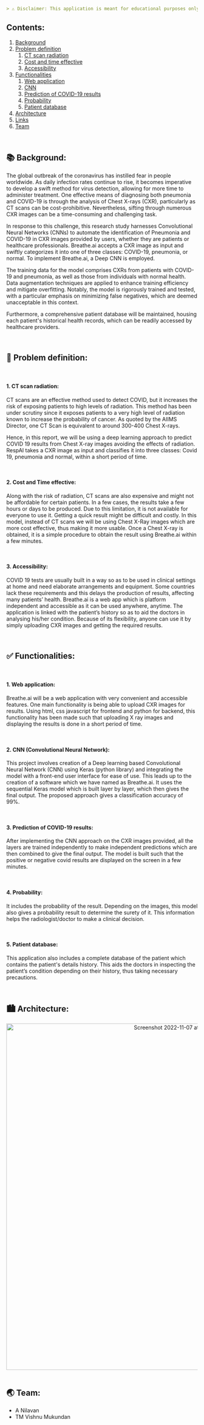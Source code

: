```md
> ⚠ Disclaimer: This application is meant for educational purposes only and should not be used in a real-world context.
```

## Contents:

1. [Background](#background)
2. [Problem definition](#problem)
   1. [CT scan radiation](#ctscan)
   2. [Cost and time effective](#cost)
   3. [Accessibility](#accessibility)
3. [Functionalities](#functionalities)
   1. [Web application](#webapp)
   2. [CNN](#cnn)
   3. [Prediction of COVID-19 results](#results)
   4. [Probability](#probability)
   5. [Patient database](#db)
4. [Architecture](#architecture)
5. [Links](#links)
6. [Team](#team)

<div class="m-3" id="background">
    <br />
    <h2>📚 Background:</h2>
</div>

The global outbreak of the coronavirus has instilled fear in people worldwide. As daily infection rates continue to rise, it becomes imperative to develop a swift method for virus detection, allowing for more time to administer treatment. One effective means of diagnosing both pneumonia and COVID-19 is through the analysis of Chest X-rays (CXR), particularly as CT scans can be cost-prohibitive. Nevertheless, sifting through numerous CXR images can be a time-consuming and challenging task.

In response to this challenge, this research study harnesses Convolutional Neural Networks (CNNs) to automate the identification of Pneumonia and COVID-19 in CXR images provided by users, whether they are patients or healthcare professionals. Breathe.ai accepts a CXR image as input and swiftly categorizes it into one of three classes: COVID-19, pneumonia, or normal. To implement Breathe.ai, a Deep CNN is employed.

The training data for the model comprises CXRs from patients with COVID-19 and pneumonia, as well as those from individuals with normal health. Data augmentation techniques are applied to enhance training efficiency and mitigate overfitting. Notably, the model is rigorously trained and tested, with a particular emphasis on minimizing false negatives, which are deemed unacceptable in this context.

Furthermore, a comprehensive patient database will be maintained, housing each patient's historical health records, which can be readily accessed by healthcare providers.

<div class="m-3" id="problem">
    <br />
    <h2>🎯 Problem definition:</h2>
</div>

<div class="m-3" id="ctscan">
    <br />
    <h4>1. CT scan radiation:</h4>
</div>

CT scans are an effective method used to detect COVID, but it increases the risk of exposing patients to high levels of radiation. This method has been under scrutiny since it exposes patients to a very high level of radiation known to increase the probability of cancer. As quoted by the AIIMS Director, one CT Scan is equivalent to around 300-400 Chest X-rays.

Hence, in this report, we will be using a deep learning approach to predict COVID 19 results from Chest X-ray images avoiding the effects of radiation. RespAI takes a CXR image as input and classifies it into three classes: Covid 19, pneumonia and normal, within a short period of time.

<div class="m-3" id="cost">
    <br />
    <h4>2. Cost and Time effective:</h4>
</div>

Along with the risk of radiation, CT scans are also expensive and might not be affordable for certain patients. In a few cases, the results take a few hours or days to be produced. Due to this limitation, it is not available for everyone to use it. Getting a quick result might be difficult and costly.
In this model, instead of CT scans we will be using Chest X-Ray images which are more cost effective, thus making it more usable. Once a Chest X-ray is obtained, it is a simple procedure to obtain the result using Breathe.ai within a few minutes.

<div class="m-3" id="accessibility">
    <br />
    <h4>3. Accessibility:</h4>
</div>

COVID 19 tests are usually built in a way so as to be used in clinical settings at home and need elaborate arrangements and equipment. Some countries lack these requirements and this delays the production of results, affecting many patients’ health.
Breathe.ai is a web app which is platform independent and accessible as it can be used anywhere, anytime. The application is linked with the patient’s history so as to aid the doctors in analysing his/her condition. Because of its flexibility, anyone can use it by simply uploading CXR images and getting the required results.

<div class="m-3" id="functionalities">
    <br />
    <h2>✅ Functionalities:</h2>
</div>

<div class="m-3" id="webapp">
    <br />
    <h4>1. Web application:</h4>
</div>

Breathe.ai will be a web application with very convenient and accessible features. One main functionality is being able to upload CXR images for results. Using html, css javascript for frontend and python for backend, this functionality has been made such that uploading X ray images and displaying the results is done in a short period of time.

<div class="m-3" id="cnn">
    <br />
    <h4>2. CNN (Convolutional Neural Network):</h4>
</div>

This project involves creation of a Deep learning based Convolutional Neural Network (CNN) using Keras (python library) and integrating the model with a front-end user interface for ease of use. This leads up to the creation of a software which we have named as Breathe.ai. It uses the sequential Keras model which is built layer by layer, which then gives the final output. The proposed approach gives a classification accuracy of 99%.

<div class="m-3" id="results">
    <br />
    <h4>3. Prediction of COVID-19 results:</h4>
</div>

After implementing the CNN approach on the CXR images provided, all the layers are trained independently to make independent predictions which are then combined to give the final output. The model is built such that the positive or negative covid results are displayed on the screen in a few minutes.

<div class="m-3" id="probability">
    <br />
    <h4>4. Probability:</h4>
</div>

It includes the probability of the result. Depending on the images, this model also gives a probability result to determine the surety of it. This information helps the radiologist/doctor to make a clinical decision.

<div class="m-3" id="db">
    <br />
    <h4>5. Patient database:</h4>
</div>

This application also includes a complete database of the patient which contains the patient's details history. This aids the doctors in inspecting the patient’s condition depending on their history, thus taking necessary precautions.

<div class="m-3" id="architecture">
    <br />
    <h2>🏙 Architecture:</h2>
</div>

<div align='center'>
<img width="913" alt="Screenshot 2022-11-07 at 10 36 05 PM" src="https://user-images.githubusercontent.com/73516876/200371209-b103d183-532c-485b-a4fa-efa6ad8b51c4.png">
</div>


<div class="m-3" id="team">
    <br />
    <h2>🌏 Team:</h2>
</div>

- A Nilavan
- TM Vishnu Mukundan
